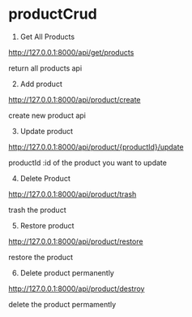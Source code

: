 # productCrud

1. Get All Products

http://127.0.0.1:8000/api/get/products

return all products api

2. Add product

http://127.0.0.1:8000/api/product/create

create new product api

3. Update product

http://127.0.0.1:8000/api/product/{productId}/update

productId :id of the product you want to update

4. Delete Product

http://127.0.0.1:8000/api/product/trash

trash the product

5. Restore product

http://127.0.0.1:8000/api/product/restore

restore the product

6. Delete product permanently

http://127.0.0.1:8000/api/product/destroy

delete the product permamently

